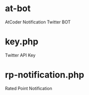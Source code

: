 # at-bot
AtCoder Notification Twitter BOT

# key.php
Twitter API Key

# rp-notification.php
Rated Point Notification
